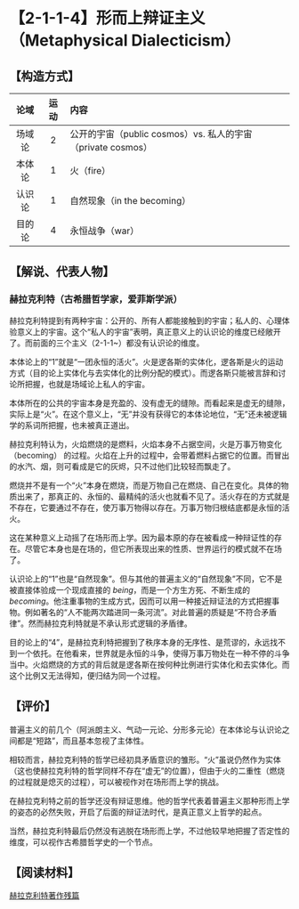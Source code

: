 # 【2-1-1-4】形而上辩证主义（Metaphysical Dialecticism）

## 【构造方式】
|  论域  | 运动 | 内容                                                        |
| :----: | :--: | :---------------------------------------------------------- |
| 场域论 |  2   | 公开的宇宙（public cosmos）vs. 私人的宇宙（private cosmos） |
| 本体论 |  1   | 火（fire）                                                  |
| 认识论 |  1   | 自然现象（in the becoming）                                 |
| 目的论 |  4   | 永恒战争（war）                                             |

## 【解说、代表人物】

### 赫拉克利特（古希腊哲学家，爱菲斯学派）

赫拉克利特提到有两种宇宙：公开的、所有人都能接触到的宇宙；私人的、心理体验意义上的宇宙。这个“私人的宇宙”表明，真正意义上的认识论的维度已经敞开了。而前面的三个主义（2-1-1~）都没有认识论的维度。

本体论上的“1”就是“一团永恒的活火”。火是逻各斯的实体化，逻各斯是火的运动方式（目的论上实体化与去实体化的比例分配的模式）。而逻各斯只能被言辞和讨论所把握，也就是场域论上私人的宇宙。

本体所在的公共的宇宙本身是充盈的、没有虚无的缝隙。而看起来是虚无的缝隙，实际上是“火”。在这个意义上，“无”并没有获得它的本体论地位，“无”还未被逻辑学的系词所把握，也未被真正道出。

赫拉克利特认为，火焰燃烧的是燃料，火焰本身不占据空间，火是万事万物变化（becoming） 的过程。火焰在上升的过程中，会带着燃料占据它的位置。而冒出的水汽、烟，则可看成是它的灰烬，只不过他们比较轻而飘走了。

燃烧并不是有一个“火”本身在燃烧，而是万物自己在燃烧、自己在变化。具体的物质出来了，那真正的、永恒的、最精纯的活火也就看不见了。活火存在的方式就是不存在，它要通过不存在，使万事万物得以存在。万事万物归根结底都是永恒的活火。

这在某种意义上动摇了在场形而上学。因为最本原的存在被看成一种辩证性的存在。尽管它本身也是在场的，但它所表现出来的性质、世界运行的模式就不在场了。

认识论上的“1”也是“自然现象”。但与其他的普遍主义的“自然现象”不同，它不是被直接体验成一个现成直接的 *being*，而是一个方生方死、不断生成的 *becoming*。他注重事物的生成方式，因而可以用一种接近辩证法的方式把握事物。例如著名的“人不能两次踏进同一条河流”。对此普遍的质疑是“不符合矛盾律”。然而赫拉克利特就是不承认形式逻辑的矛盾律。

目的论上的“4”，是赫拉克利特把握到了秩序本身的无序性、是荒谬的，永远找不到一个依托。在他看来，世界就是永恒的斗争，使得万事万物处在一种不停的斗争当中。火焰燃烧的方式的背后就是逻各斯在按何种比例进行实体化和去实体化。而这个比例又无法得知，便归结为同一个过程。

## 【评价】
普遍主义的前几个（阿派朗主义、气动一元论、分形多元论）在本体论与认识论之间都是“短路”，而且基本忽视了主体性。

相较而言，赫拉克利特的哲学已经初具矛盾意识的雏形。“火”虽说仍然作为实体（这也使赫拉克利特的哲学同样不存在“虚无”的位置），但由于火的二重性（燃烧的过程就是熄灭的过程），可以被视作对在场形而上学的挑战。

在赫拉克利特之前的哲学还没有辩证思维。他的哲学代表着普遍主义那种形而上学的姿态的必然失败，开启了后面的辩证法时代，是真正意义上哲学的起点。

当然，赫拉克利特最后仍然没有逃脱在场形而上学，不过他较早地把握了否定性的维度，可以视作古希腊哲学史的一个节点。

## 【阅读材料】

[赫拉克利特著作残篇](./ext1.md#赫拉克利特著作残篇)